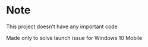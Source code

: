 # Note

This project doesn't have any important code

Made only to solve launch issue for Windows 10 Mobile